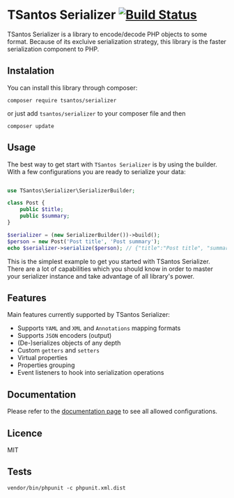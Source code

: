 # TSantos Serializer [![Build Status](https://travis-ci.org/tsantos84/serializer.svg?branch=master)](https://travis-ci.org/tsantos84/serializer)

TSantos Serializer is a library to encode/decode PHP objects to some format. Because of its excluive 
serialization strategy, this library is the faster serialization component to PHP.

## Instalation

You can install this library through composer:

`composer require tsantos/serializer`

or just add `tsantos/serializer` to your composer file and then

`composer update`

## Usage

The best way to get start with `TSantos Serializer` is by using the builder.
With a few configurations you are ready to serialize your data:

```php

use TSantos\Serializer\SerializerBuilder;

class Post {
    public $title;
    public $summary;
}

$serializer = (new SerializerBuilder())->build();
$person = new Post('Post title', 'Post summary');
echo $serializer->serialize($person); // {"title":"Post title", "summary":"Post summary"}
```

This is the simplest example to get you started with TSantos Serializer. There are
a lot of capabilities which you should know in order to master your serializer instance
and take advantage of all library's power.

## Features

Main features currently supported by TSantos Serializer:

* Supports `YAML` and `XML` and `Annotations` mapping formats
* Supports `JSON` encoders (output)
* (De-)serializes objects of any depth
* Custom `getters` and `setters`
* Virtual properties
* Properties grouping
* Event listeners to hook into serialization operations

## Documentation

Please refer to the [documentation page](https://tsantos-serializer.readthedocs.io) to see all allowed configurations.

## Licence

MIT

## Tests

  `vendor/bin/phpunit -c phpunit.xml.dist`
